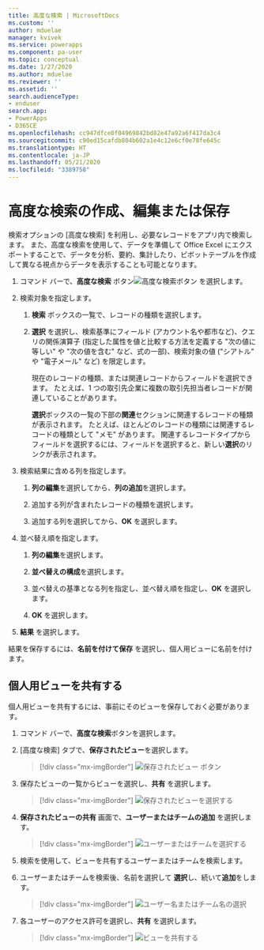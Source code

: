 ```yaml
---
title: 高度な検索 | MicrosoftDocs
ms.custom: ''
author: mduelae
manager: kvivek
ms.service: powerapps
ms.component: pa-user
ms.topic: conceptual
ms.date: 1/27/2020
ms.author: mduelae
ms.reviewer: ''
ms.assetid: ''
search.audienceType:
- enduser
search.app:
- PowerApps
- D365CE
ms.openlocfilehash: cc947dfce0f04969842bd82e47a92a6f417da3c4
ms.sourcegitcommit: c90ed15cafdb804b602a1e4c12e6cf0e78fe645c
ms.translationtype: HT
ms.contentlocale: ja-JP
ms.lasthandoff: 05/21/2020
ms.locfileid: "3389758"
---
```

# <a name="create-edit-or-save-an-advanced-find-search"></a>高度な検索の作成、編集または保存

検索オプションの [高度な検索] を利用し、必要なレコードをアプリ内で検索します。 また、高度な検索を使用して、データを準備して Office Excel にエクスポートすることで、データを分析、要約、集計したり、ピボットテーブルを作成して異なる視点からデータを表示することも可能となります。  

  
1. コマンド バーで、**高度な検索** ボタン![高度な検索ボタン](media/advanced_filter_icon.png "高度な検索ボタン") を選択します。
  
2. 検索対象を指定します。  
  
   1.  **検索** ボックスの一覧で、レコードの種類を選択します。  
  
   2.  **選択** を選択し、検索基準にフィールド (アカウント名や都市など)、クエリの関係演算子 (指定した属性を値と比較する方法を定義する "次の値に等しい" や "次の値を含む" など、式の一部)、検索対象の値 ("シアトル" や "電子メール" など) を限定します。  
  
       現在のレコードの種類、または関連レコードからフィールドを選択できます。 たとえば、1 つの取引先企業に複数の取引先担当者レコードが関連していることがあります。  
  
       **選択**ボックスの一覧の下部の**関連**セクションに関連するレコードの種類が表示されます。 たとえば、ほとんどのレコードの種類には関連するレコードの種類として "メモ" があります。 関連するレコードタイプからフィールドを選択するには、フィールドを選択すると、新しい**選択**のリンクが表示されます。  

3. 検索結果に含める列を指定します。  
  
   1.  **列の編集**を選択してから、**列の追加**を選択します。  
  
   2.  追加する列が含まれたレコードの種類を選択します。  
  
   3.  追加する列を選択してから、**OK** を選択します。  
  
4. 並べ替え順を指定します。  
  
   1.  **列の編集**を選択します。  
  
   2.  **並べ替えの構成**を選択します。  
  
   3.  並べ替えの基準となる列を指定し、並べ替え順を指定し、**OK** を選択します。  
  
   4.  **OK** を選択します。  
  
5. **結果** を選択します。

結果を保存するには、**名前を付けて保存** を選択し、個人用ビューに名前を付けます。 


## <a name="share-a-personal-view"></a>個人用ビューを共有する

個人用ビューを共有するには、事前にそのビューを保存しておく必要があります。

1. コマンド バーで、**高度な検索**ボタンを選択します。
2. [高度な検索] タブで、**保存された​​ビュー**を選択します。

   > [!div class="mx-imgBorder"] 
   > ![保存された​​ビュー ボタン](media/saved_views_1.png "保存された​​ビュー ボタン")
   
3. 保存た​​ビューの一覧からビューを選択し、**共有** を選択します。

   > [!div class="mx-imgBorder"] 
   > ![保存されたビューを選択する](media/saved_views_2.png "保存されたビューを選択する")
   
4. **保存されたビューの共有** 画面で、**ユーザーまたはチームの追加** を選択します。

   > [!div class="mx-imgBorder"] 
   > ![ユーザーまたはチームを選択する](media/saved_views_3.png "ユーザーまたはチームを選択する")


5. 検索を使用して、ビューを共有するユーザーまたはチームを検索します。
6. ユーザーまたはチームを検索後、名前を選択して **選択**し、続いて**追加**をします。

   > [!div class="mx-imgBorder"] 
   > ![ユーザー名またはチーム名の選択](media/saved_views_4.png "ユーザー名またはチーム名の選択")
    
7. 各ユーザーのアクセス許可を選択し、**共有** を選択します。

   > [!div class="mx-imgBorder"] 
   > ![ビューを共有する](media/saved_views_5.png "共有を選択してビューを共有する")

